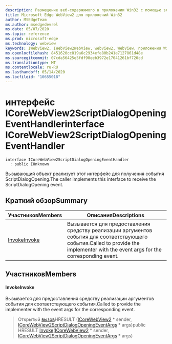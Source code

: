 ```yaml
---
description: Размещение веб-содержимого в приложении Win32 с помощью элемента управления Microsoft Edge WebView2
title: Microsoft Edge WebView2 для приложений Win32
author: MSEdgeTeam
ms.author: msedgedevrel
ms.date: 05/07/2020
ms.topic: reference
ms.prod: microsoft-edge
ms.technology: webview
keywords: IWebView2, IWebView2WebView, webview2, WebView, приложения Win32, Win32, EDGE, ICoreWebView2, ICoreWebView2Controller, элемент управления "веб-браузер", HTML Edge
ms.openlocfilehash: 8451620cc819a6c2934efe80b241e7127861d48e
ms.sourcegitcommit: 07cda56425e5fdf90eeb3972e17041261bf720cd
ms.translationtype: MT
ms.contentlocale: ru-RU
ms.lasthandoff: 05/14/2020
ms.locfileid: "10655018"
---
```

# <span data-ttu-id="28da2-104">интерфейс ICoreWebView2ScriptDialogOpeningEventHandler</span><span class="sxs-lookup"><span data-stu-id="28da2-104">interface ICoreWebView2ScriptDialogOpeningEventHandler</span></span> 

```
interface ICoreWebView2ScriptDialogOpeningEventHandler
  : public IUnknown
```

<span data-ttu-id="28da2-105">Вызывающий объект реализует этот интерфейс для получения события ScriptDialogOpening.</span><span class="sxs-lookup"><span data-stu-id="28da2-105">The caller implements this interface to receive the ScriptDialogOpening event.</span></span>

## <span data-ttu-id="28da2-106">Краткий обзор</span><span class="sxs-lookup"><span data-stu-id="28da2-106">Summary</span></span>

 <span data-ttu-id="28da2-107">Участников</span><span class="sxs-lookup"><span data-stu-id="28da2-107">Members</span></span>                        | <span data-ttu-id="28da2-108">Описания</span><span class="sxs-lookup"><span data-stu-id="28da2-108">Descriptions</span></span>
--------------------------------|---------------------------------------------
[<span data-ttu-id="28da2-109">Invoke</span><span class="sxs-lookup"><span data-stu-id="28da2-109">Invoke</span></span>](#invoke) | <span data-ttu-id="28da2-110">Вызывается для предоставления средству реализации аргументов события для соответствующего события.</span><span class="sxs-lookup"><span data-stu-id="28da2-110">Called to provide the implementer with the event args for the corresponding event.</span></span>

## <span data-ttu-id="28da2-111">Участников</span><span class="sxs-lookup"><span data-stu-id="28da2-111">Members</span></span>

#### <span data-ttu-id="28da2-112">Invoke</span><span class="sxs-lookup"><span data-stu-id="28da2-112">Invoke</span></span> 

<span data-ttu-id="28da2-113">Вызывается для предоставления средству реализации аргументов события для соответствующего события.</span><span class="sxs-lookup"><span data-stu-id="28da2-113">Called to provide the implementer with the event args for the corresponding event.</span></span>

> <span data-ttu-id="28da2-114">Открытый [вызов](#invoke)HRESULT ([ICoreWebView2](icorewebview2.md) \* sender, [ICoreWebView2ScriptDialogOpeningEventArgs](icorewebview2scriptdialogopeningeventargs.md) \* args)</span><span class="sxs-lookup"><span data-stu-id="28da2-114">public HRESULT [Invoke](#invoke)([ICoreWebView2](icorewebview2.md) \* sender, [ICoreWebView2ScriptDialogOpeningEventArgs](icorewebview2scriptdialogopeningeventargs.md) \* args)</span></span>

